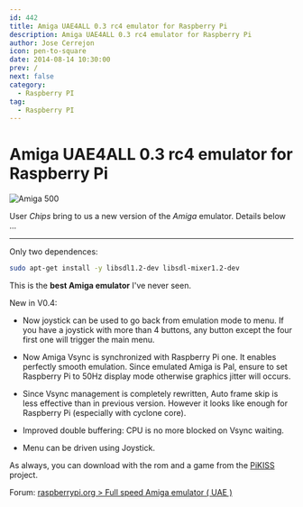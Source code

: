 ```yaml
---
id: 442
title: Amiga UAE4ALL 0.3 rc4 emulator for Raspberry Pi
description: Amiga UAE4ALL 0.3 rc4 emulator for Raspberry Pi
author: Jose Cerrejon
icon: pen-to-square
date: 2014-08-14 10:30:00
prev: /
next: false
category:
  - Raspberry PI
tag:
  - Raspberry PI
---
```


# Amiga UAE4ALL 0.3 rc4 emulator for Raspberry Pi

![Amiga 500](/images/Amiga-A500.jpg)

User *Chips* bring to us a new version of the *Amiga* emulator. Details below ...

- - -
Only two dependences:

```bash
sudo apt-get install -y libsdl1.2-dev libsdl-mixer1.2-dev
```

This is the **best Amiga emulator** I've never seen.

New in V0.4:

* Now joystick can be used to go back from emulation mode to menu. If you have a joystick with more than 4 buttons, any button except the four first one will trigger the main menu.

* Now Amiga Vsync is synchronized with Raspberry Pi one. It enables perfectly smooth emulation. Since emulated Amiga is Pal, ensure to set Raspberry Pi to 50Hz display mode otherwise graphics jitter will occurs.

* Since Vsync management is completely rewritten, Auto frame skip is less effective than in previous version. However it looks like enough for Raspberry Pi (especially with cyclone core).

* Improved double buffering: CPU is no more blocked on Vsync waiting.

* Menu can be driven using Joystick.

As always, you can download with the rom and a game from the [PiKISS](https://github.com/jmcerrejon/PiKISS) project.

Forum: [raspberrypi.org > Full speed Amiga emulator ( UAE )](http://www.raspberrypi.org/forums/viewtopic.php?t=17928)